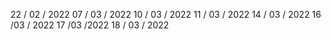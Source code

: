 22 / 02 / 2022
07 / 03 / 2022
10 / 03 / 2022
11 / 03 / 2022
14 / 03 / 2022
16 /03 /  2022
17 /03 /2022
18 / 03 / 2022
